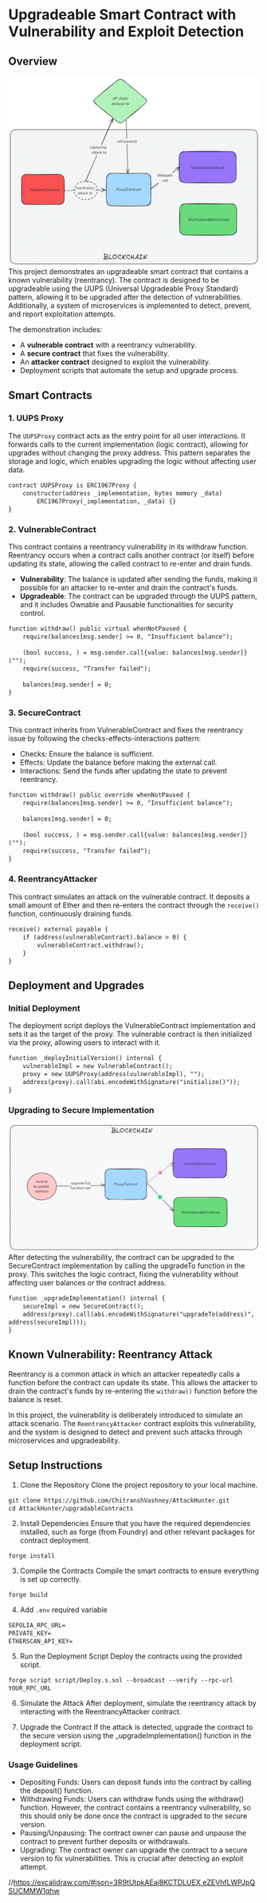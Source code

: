 # Upgradeable Smart Contract with Vulnerability and Exploit Detection

## Overview

![alt text](image-1.png)
This project demonstrates an upgradeable smart contract that contains a known vulnerability (reentrancy). The contract is designed to be upgradeable using the UUPS (Universal Upgradeable Proxy Standard) pattern, allowing it to be upgraded after the detection of vulnerabilities. Additionally, a system of microservices is implemented to detect, prevent, and report exploitation attempts.

The demonstration includes:

- A **vulnerable contract** with a reentrancy vulnerability.
- A **secure contract** that fixes the vulnerability.
- An **attacker contract** designed to exploit the vulnerability.
- Deployment scripts that automate the setup and upgrade process.

## Smart Contracts

### 1. UUPS Proxy

The `UUPSProxy` contract acts as the entry point for all user interactions. It forwards calls to the current implementation (logic contract), allowing for upgrades without changing the proxy address. This pattern separates the storage and logic, which enables upgrading the logic without affecting user data.

```solidity
contract UUPSProxy is ERC1967Proxy {
    constructor(address _implementation, bytes memory _data)
        ERC1967Proxy(_implementation, _data) {}
}
```

### 2. VulnerableContract

This contract contains a reentrancy vulnerability in its withdraw function. Reentrancy occurs when a contract calls another contract (or itself) before updating its state, allowing the called contract to re-enter and drain funds.

- **Vulnerability**: The balance is updated after sending the funds, making it possible for an attacker to re-enter and drain the contract's funds.
- **Upgradeable**: The contract can be upgraded through the UUPS pattern, and it includes Ownable and Pausable functionalities for security control.

```solidity
function withdraw() public virtual whenNotPaused {
    require(balances[msg.sender] >= 0, "Insufficient balance");

    (bool success, ) = msg.sender.call{value: balances[msg.sender]}("");
    require(success, "Transfer failed");

    balances[msg.sender] = 0;
}
```

### 3. SecureContract

This contract inherits from VulnerableContract and fixes the reentrancy issue by following the checks-effects-interactions pattern:

- Checks: Ensure the balance is sufficient.
- Effects: Update the balance before making the external call.
- Interactions: Send the funds after updating the state to prevent reentrancy.

```solidity
function withdraw() public override whenNotPaused {
    require(balances[msg.sender] >= 0, "Insufficient balance");

    balances[msg.sender] = 0;

    (bool success, ) = msg.sender.call{value: balances[msg.sender]}("");
    require(success, "Transfer failed");
}
```

### 4. ReentrancyAttacker

This contract simulates an attack on the vulnerable contract. It deposits a small amount of Ether and then re-enters the contract through the `receive()` function, continuously draining funds.

```solidity
receive() external payable {
    if (address(vulnerableContract).balance > 0) {
        vulnerableContract.withdraw();
    }
}
```

## Deployment and Upgrades

### Initial Deployment

The deployment script deploys the VulnerableContract implementation and sets it as the target of the proxy. The vulnerable contract is then initialized via the proxy, allowing users to interact with it.

```solidity
function _deployInitialVersion() internal {
    vulnerableImpl = new VulnerableContract();
    proxy = new UUPSProxy(address(vulnerableImpl), "");
    address(proxy).call(abi.encodeWithSignature("initialize()"));
}
```

### Upgrading to Secure Implementation

![alt text](image.png)
After detecting the vulnerability, the contract can be upgraded to the SecureContract implementation by calling the upgradeTo function in the proxy. This switches the logic contract, fixing the vulnerability without affecting user balances or the contract address.

```solidity
function _upgradeImplementation() internal {
    secureImpl = new SecureContract();
    address(proxy).call(abi.encodeWithSignature("upgradeTo(address)", address(secureImpl)));
}
```

## Known Vulnerability: Reentrancy Attack

Reentrancy is a common attack in which an attacker repeatedly calls a function before the contract can update its state. This allows the attacker to drain the contract's funds by re-entering the `withdraw()` function before the balance is reset.

In this project, the vulnerability is deliberately introduced to simulate an attack scenario. The `ReentrancyAttacker` contract exploits this vulnerability, and the system is designed to detect and prevent such attacks through microservices and upgradeability.

## Setup Instructions

1. Clone the Repository
   Clone the project repository to your local machine.

```
git clone https://github.com/ChitranshVashney/AttackHunter.git
cd AttackHunter/upgradableContracts
```

2. Install Dependencies
   Ensure that you have the required dependencies installed, such as forge (from Foundry) and other relevant packages for contract deployment.

```
forge install
```

3. Compile the Contracts
   Compile the smart contracts to ensure everything is set up correctly.

```
forge build
```

4. Add `.env` required variable

```
SEPOLIA_RPC_URL=
PRIVATE_KEY=
ETHERSCAN_API_KEY=
```

5. Run the Deployment Script
   Deploy the contracts using the provided script.

```
forge script script/Deploy.s.sol --broadcast --verify --rpc-url YOUR_RPC_URL
```

6. Simulate the Attack
   After deployment, simulate the reentrancy attack by interacting with the ReentrancyAttacker contract.

7. Upgrade the Contract
   If the attack is detected, upgrade the contract to the secure version using the \_upgradeImplementation() function in the deployment script.

### Usage Guidelines

- Depositing Funds: Users can deposit funds into the contract by calling the deposit() function.
- Withdrawing Funds: Users can withdraw funds using the withdraw() function. However, the contract contains a reentrancy vulnerability, so this should only be done once the contract is upgraded to the secure version.
- Pausing/Unpausing: The contract owner can pause and unpause the contract to prevent further deposits or withdrawals.
- Upgrading: The contract owner can upgrade the contract to a secure version to fix vulnerabilities. This is crucial after detecting an exploit attempt.

//https://excalidraw.com/#json=3R9tUtpkAEaj8KCTDLUEX,eZEVhfLWPJpQSUCMMW1qhw
